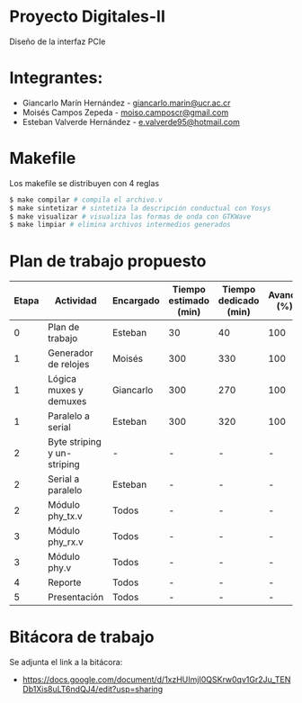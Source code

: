 # Proyecto Digitales-II 
Diseño de la interfaz PCIe

# Integrantes:

* Giancarlo Marín Hernández - giancarlo.marin@ucr.ac.cr
* Moisés Campos Zepeda - moiso.camposcr@gmail.com
* Esteban Valverde Hernández - e.valverde95@hotmail.com

# Makefile

Los makefile se distribuyen con 4 reglas
```bash
$ make compilar # compila el archivo.v
$ make sintetizar # sintetiza la descripción conductual con Yosys
$ make visualizar # visualiza las formas de onda con GTKWave
$ make limpiar # elimina archivos intermedios generados
```


# Plan de trabajo propuesto
| Etapa | Actividad | Encargado | Tiempo  estimado (min) | Tiempo  dedicado (min)| Avance (%) | Fecha  de entrega | Comentarios |
|-------|-----------------------------|-----------|------------------------|------------------------|-------------------|-------------|-------------|
| 0 | Plan de trabajo | Esteban | 30 | 40 | 100 | 15/5/19 | Finalizado |
| 1 | Generador de relojes | Moisés | 300 | 330| 100 | 15/5/19 | Finalizado |
| 1 | Lógica muxes y demuxes | Giancarlo | 300 | 270| 100 | 15/5/19 | Finalizado |
| 1 | Paralelo a serial | Esteban | 300 | 320 | 100 | 15/5/19 | Finalizado |
| 2 | Byte striping y un-striping | - |- |- |-  | 22/5/19 | En progreso |
| 2 | Serial a paralelo | Esteban | - | - | - | 22/5/19 | En progreso |
| 2 | Módulo phy_tx.v | Todos | - |- |- | 22/5/19 | - |
| 3 | Módulo phy_rx.v | Todos | - |- |- | 29/5/19 | - |
| 3 | Módulo phy.v | Todos | - | - | - | 29/5/19 | - |
| 4 | Reporte | Todos | - |- |- | 1/6/19 | - |
| 5 | Presentación | Todos |- |- |-  | 5/6/19 | - |

# Bitácora de trabajo

Se adjunta el link a la bitácora:
* https://docs.google.com/document/d/1xzHUImjI0QSKrw0qv1Gr2Ju_TENDb1Xis8uLT6ndQJ4/edit?usp=sharing
